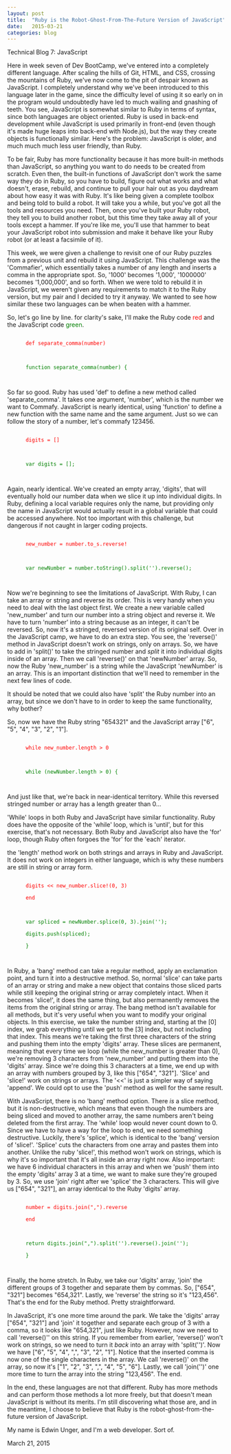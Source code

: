 ```yaml
---
layout: post
title:  "Ruby is the Robot-Ghost-From-The-Future Version of JavaScript"
date:   2015-03-21
categories: blog
---
```


Technical Blog 7: JavaScript
  <p>
    Here in week seven of Dev BootCamp, we've entered into a completely different language. After scaling the hills of Git, HTML, and CSS, crossing the mountains of Ruby, we've now come to the pit of despair known as JavaScript. I completely understand why we've been introduced to this language later in the game, since the difficulty level of using it so early on in the program would undoubtedly have led to much wailing and gnashing of teeth. You see, JavaScript is somewhat similar to Ruby in terms of syntax, since both languages are object oriented. Ruby is used in back-end development while JavaScript is used primarily in front-end (even though it's made huge leaps into back-end with Node.js), but the way they create objects is functionally similar. Here's the problem: JavaScript is older, and much much much less user friendly, than Ruby.
  </p>
  <p>
    To be fair, Ruby has more functionality because it has more built-in methods than JavaScript, so anything you want to do needs to be created from scratch. Even then, the built-in functions of JavaScript don't work the same way they do in Ruby, so you have to build, figure out what works and what doesn't, erase, rebuild, and continue to pull your hair out as you daydream about how easy it was with Ruby. It's like being given a complete toolbox and being told to build a robot. It will take you a while, but you've got all the tools and resources you need. Then, once you've built your Ruby robot, they tell you to build another robot, but this time they take away all of your tools except a hammer. If you're like me, you'll use that hammer to beat your JavaScript robot into submission and make it behave like your Ruby robot (or at least a facsimile of it).
  </p>
  <p>
    This week, we were given a challenge to revisit one of our Ruby puzzles from a previous unit and rebuild it using JavaScript. This challenge was the 'Commafier', which essentially takes a number of any length and inserts a comma in the appropriate spot. So, '1000' becomes '1,000', '1000000' becomes '1,000,000', and so forth. When we were told to rebuild it in JavaScript, we weren't given any requirements to match it to the Ruby version, but my pair and I decided to try it anyway. We wanted to see how similar these two languages can be when beaten with a hammer.
  </p>
  <p>
    So, let's go line by line. for clarity's sake, I'll make the Ruby code <font color="red">red</font> and the JavaScript code <font color="green">green</font>.
  </p>
  <p>
    <code>
      <font color = "red">def separate_comma(number)</font><br>
    </code>
    <br>
    <code>
      <font color = "green">function separate_comma(number) {</font><br>
    </code>
  </p>
  <p>
    So far so good. Ruby has used 'def' to define a new method called 'separate_comma'. It takes one argument, 'number', which is the number we want to Commafy. JavaScript is nearly identical, using 'function' to define a new function with the same name and the same argument. Just so we can follow the story of a number, let's commafy 123456.
  </p>
  <p>
    <code>
      <font color = "red">digits = []</font><br>
    </code>
    <br>
    <code>
      <font color = "green">var digits = [];</font><br>
    </code>
  </p>
  <p>
    Again, nearly identical. We've created an empty array, 'digits', that will eventually hold our number data when we slice it up into individual digits. In Ruby, defining a local variable requires only the name, but providing only the name in JavaScript would actually result in a global variable that could be accessed anywhere. Not too important with this challenge, but dangerous if not caught in larger coding projects.
  </p>
  <p>
    <code>
      <font color = "red">new_number = number.to_s.reverse!</font><br>
    </code>
    <br>
    <code>
      <font color = "green">var newNumber = number.toString().split('').reverse();</font><br>
    </code>
  </p>
  <p>
    Now we're beginning to see the limitations of JavaScript. With Ruby, I can take an array or string and reverse its order. This is very handy when you need to deal with the last object first. We create a new variable called 'new_number' and turn our number into a string object and reverse it. We have to turn 'number' into a string because as an integer, it can't be reversed. So, now it's a stringed, reversed version of its original self. Over in the JavaScript camp, we have to do an extra step. You see, the 'reverse()' method in JavaScript doesn't work on strings, only on arrays. So, we have to add in 'split()' to take the stringed number and <em>split</em> it into individual digits inside of an array. Then we call 'reverse()' on that 'newNumber' array. So, now the Ruby 'new_number' is a string while the JavaScript 'newNumber' is an array. This is an important distinction that we'll need to remember in the next few lines of code.
  </p>
  <p>
    It should be noted that we could also have 'split' the Ruby number into an array, but since we don't have to in order to keep the same functionality, why bother?
  </p>
  <p>
    So, now we have the Ruby string "654321" and the JavaScript array ["6", "5", "4", "3", "2", "1"].
  </p>
  <p>
    <code>
      <font color = "red">while new_number.length > 0</font><br>
    </code>
    <br>
    <code>
      <font color = "green">while (newNumber.length > 0) {</font><br>
    </code>
  </p>
  <p>
    And just like that, we're back in near-identical territory. While this reversed stringed number or array has a length greater than 0...
  </p>
  <p>
    'While' loops in both Ruby and JavaScript have similar functionality. Ruby does have the opposite of the 'while' loop, which is 'until', but for this exercise, that's not necessary. Both Ruby and JavaScript also have the 'for' loop, though Ruby often forgoes the 'for' for the 'each' iterator.
  </p>
  <p>
    the 'length' method work on both strings and arrays in Ruby and JavaScript. It does not work on integers in either language, which is why these numbers are still in string or array form.
  </p>
  <p>
    <code>
      <font color = "red">digits << new_number.slice!(0, 3)<br>
      end</font><br>
    </code>
    <br>
    <code>
      <font color = "green">var spliced = newNumber.splice(0, 3).join('');<br>
      digits.push(spliced);<br>
      }</font><br>
    </code>
  </p>
  <p>
    In Ruby, a 'bang' method can take a regular method, apply an exclamation point, and turn it into a destructive method. So, normal 'slice' can take parts of an array or string and make a new object that contains those sliced parts while still keeping the original string or array completely intact. When it becomes 'slice!', it does the same thing, but also permanently removes the items from the original string or array. The bang method isn't available for all methods, but it's very useful when you want to modify your original objects. In this exercise, we take the number string and, starting at the [0] index, we grab everything until we get to the [3] index, but not including that index. This means we're taking the first three characters of the string and pushing them into the empty 'digits' array. These slices are permanent, meaning that every time we loop (while the new_number is greater than 0), we're removing 3 characters from 'new_number' and putting them into the 'digits' array. Since we're doing this 3 characters at a time, we end up with an array with numbers grouped by 3, like this ["654", "321"]. 'Slice' and 'slice!' work on strings or arrays. The '<<' is just a simpler way of saying 'append'. We could opt to use the 'push' method as well for the same result.
  </p>
  <p>
    With JavaScript, there is no 'bang' method option. There <em>is</em> a slice method, but it is non-destructive, which means that even though the numbers are being sliced and moved to another array, the same numbers aren't being deleted from the first array. The 'while' loop would never count down to 0. Since we have to have a way for the loop to end, we need something destructive. Luckily, there's 'splice', which is identical to the 'bang' version of 'slice!'. 'Splice' cuts the characters from one array and pastes them into another. Unlike the ruby 'slice!', this method won't work on strings, which is why it's so important that it's all inside an array right now. Also important: we have 6 individual characters in this array and when we 'push' them into the empty 'digits' array 3 at a time, we want to make sure they're grouped by 3. So, we use 'join' right after we 'splice' the 3 characters. This will give us ["654", "321"], an array identical to the Ruby 'digits' array.
  </p>
  <p>
    <code>
      <font color = "red">number = digits.join(",").reverse<br>
      end</font><br>
    </code>
    <br>
    <code>
      <font color = "green">return digits.join(",").split('').reverse().join('');<br>
      }</font><br>
    </code>
  </p>
  <p>
    Finally, the home stretch. In Ruby, we take our 'digits' array, 'join' the different groups of 3 together and separate them by commas. So, ["654", "321"] becomes "654,321". Lastly, we 'reverse' the string so it's "123,456". That's the end for the Ruby method. Pretty straightforward.
  </p>
  <p>
    In JavaScript, it's one more time around the park. We take the 'digits' array ["654", "321"] and 'join' it together and separate each group of 3 with a comma, so it looks like "654,321", just like Ruby. However, now we need to call 'reverse()'' on this string. If you remember from earlier, 'reverse()' won't work on strings, so we need to turn it <em>back</em> into an array with 'split('')'. Now we have ["6", "5", "4", ",", "3", "2", "1"]. Notice that the inserted comma is now one of the single characters in the array. We call 'reverse()' on the array, so now it's ["1", "2", "3", ",", "4", "5", "6"]. Lastly, we call 'join('')' one more time to turn the array into the string "123,456". The end.
  </p>
  <p>
    In the end, these languages are not that different. Ruby has more methods and can perform those methods a lot more freely, but that doesn't mean JavaScript is without its merits. I'm still discovering what those are, and in the meantime, I choose to believe that Ruby is the robot-ghost-from-the-future version of JavaScript.
  </p>
  <p>
    My name is Edwin Unger, and I'm a web developer. Sort of.
  </p>

  <p class="date">March 21, 2015</p>